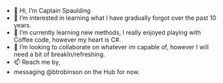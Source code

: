 - 👋 Hi, I’m Captain Spaulding
- 👀 I’m interested in learning what I have gradually forgot over the past 10 years.
- 🌱 I’m currently learning new methods, I really enjoyed playing with Coffee code, however my heart is C#.
- 💞️ I’m looking to collaborate on whatever im capable of, however I will need a bit of breakIn/refreshing.
- 📫 Reach me by,
-   messaging @btrobinson on the Hub for now.
<!---
btrobinson/btrobinson is a ✨ special ✨ repository because its `README.md` (this file) appears on your GitHub profile.
You can click the Preview link to take a look at your changes.
--->

